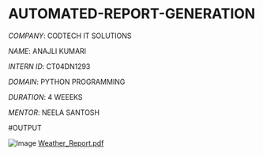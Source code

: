# AUTOMATED-REPORT-GENERATION

*COMPANY*: CODTECH IT SOLUTIONS

*NAME*: ANAJLI KUMARI

*INTERN ID*: CT04DN1293

*DOMAIN*: PYTHON PROGRAMMING

*DURATION*: 4 WEEEKS 

*MENTOR*: NEELA SANTOSH

#OUTPUT

![Image](https://github.com/user-attachments/assets/75ef6cf3-6f88-49b6-812f-6a843c5b88ec)
[Weather_Report.pdf](https://github.com/user-attachments/files/20906979/Weather_Report.pdf)
